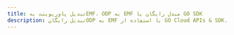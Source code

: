 ---title: تبدیل پاورپوینت بهEMF، ODP به EMF مبدل رایگان یا GO SDKdescription: تبدیل رایگانODP به EMF با استفاده از GO Cloud APIs & SDK. همچنین اسناد Microsoft PowerPoint را در Cloud ایجاد، ویرایش و رندر کنید.---